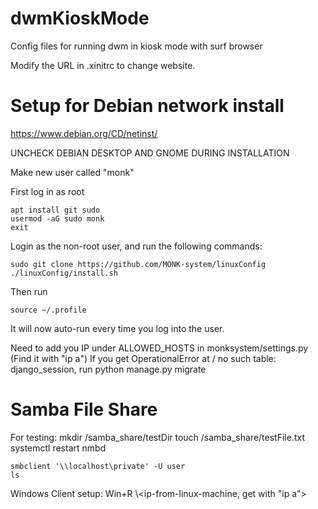 # dwmKioskMode
Config files for running dwm in kiosk mode with surf browser

Modify the URL in .xinitrc to change website. 

# Setup for Debian network install
https://www.debian.org/CD/netinst/

UNCHECK DEBIAN DESKTOP AND GNOME DURING INSTALLATION

Make new user called "monk"

First log in as root

    apt install git sudo
    usermod -aG sudo monk
    exit
    
Login as the non-root user, and run the following commands:

    sudo git clone https://github.com/MONK-system/linuxConfig
    ./linuxConfig/install.sh
    

Then run 
    
    source ~/.profile
    
It will now auto-run every time you log into the user.

Need to add you IP under ALLOWED_HOSTS in monksystem/settings.py (Find it with "ip a")
If you get OperationalError at / no such table: django_session, run python manage.py migrate 

# Samba File Share 

For testing:
    mkdir /samba_share/testDir
    touch /samba_share/testFile.txt
    systemctl restart nmbd

    smbclient '\\localhost\private' -U user
    ls

Windows Client setup:
    Win+R
    \\<ip-from-linux-machine, get with "ip a">
    

